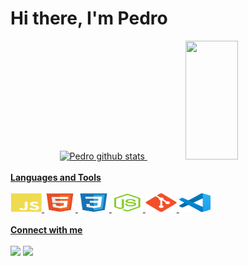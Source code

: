 ### <h1>Hi there, I'm Pedro</h1>

<div align="center">
  <a href="https//github.com/pedrop-dev">
  <img width="49%" height="190px" src="https://github-readme-stats.vercel.app/api?username=pedrop-dev&show_icons=true&count_private=true&hide_border=true&title_color=8be9fd&icon_color=8be9fd&text_color=c9d1d9&bg_color=0d1117" alt="Pedro github stats" /> <img width="41%" height="190px" src="https://github-readme-stats.vercel.app/api/top-langs/?username=pedrop-dev&layout=compact&hide_border=true&title_color=8be9fd&text_color=8be9fd&bg_color=0d1117" /> 
</div>
  
  <br>
 
  <strong>
    Languages and Tools
  </strong>
  
  <br>
  <br>
  
  <div align="left">
    <img height="30" width="50" alt="js-icon" src="https://raw.githubusercontent.com/devicons/devicon/master/icons/javascript/javascript-plain.svg">
    <img height="30" width="50" alt="html-icon" src="https://raw.githubusercontent.com/devicons/devicon/master/icons/html5/html5-original.svg">
    <img height="30" width="50" alt="css-icon" src="https://raw.githubusercontent.com/devicons/devicon/master/icons/css3/css3-original.svg">
    <img height="30" width="50" alt="nodejs-icon" src="https://raw.githubusercontent.com/devicons/devicon/master/icons/nodejs/nodejs-original.svg">
    <img height="30" width="50" alt="git-icon" src="https://raw.githubusercontent.com/devicons/devicon/master/icons/git/git-original.svg">
    <img height="30" width="50" alt="vscode-icon" src="https://raw.githubusercontent.com/devicons/devicon/master/icons/vscode/vscode-original.svg">
  </div>

  <br>
  
  <strong>
    Connect with me
  </strong>
  
  <br>
  <br>

  <div>
    <a href="mailto:pedroh.ps0102@gmail.com"><img src="https://img.shields.io/badge/Gmail-D14836?style=for-the-badge&logo=gmail&logoColor=white"></a>
    <a href="https://discord.gg/CatQh6CQp9" target="blank"><img src="https://img.shields.io/badge/Discord-7289DA?style=for-the-badge&logo=discord&logoColor=white"></a>
  </div>
